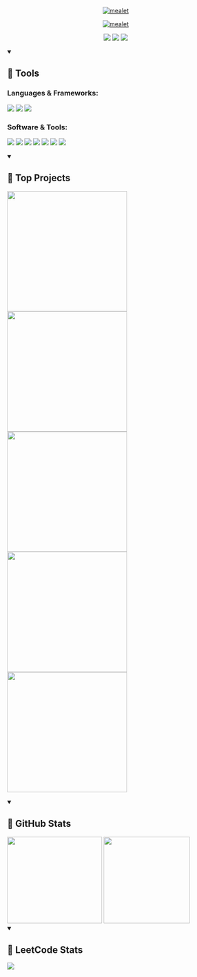 <p align="center">
  <a href="https://github.com/DenverCoder1">
    <a href="https://git.io/typing-svg"><img src="https://readme-typing-svg.demolab.com?font=Avenir&weight=100&size=25&duration=1&color=61DAFB&center=true&repeat=false&width=440&height=45&lines=mealet" alt="mealet" /></a>
</p>

<p align="center">
  <!-- Typing SVG by DenverCoder1 - https://github.com/DenverCoder1/readme-typing-svg -->
  <a href="https://github.com/mealet"><img src="https://readme-typing-svg.demolab.com?font=Avenir&weight=600&size=22&color=61DAFB&center=true&width=450&height=45&lines=Young+Rust+Developer;Always+learning;Totally+6+Years+Of+Coding;" alt="mealet" /></a>
</p>

<p align="center">
    <a href="https://t.me/@mealet"><img src="https://custom-icon-badges.demolab.com/badge/-Telegram-blue?style=for-the-badge&logo=telegram&logoColor=white" /></a>
    <a href="https://www.reddit.com/user/mealet/"><img  src="https://custom-icon-badges.demolab.com/badge/-Reddit-blue?style=for-the-badge&logo=reddit&logoColor=white" /></a>
    <a href="https://www.reddit.com/user/mealet/"><img  src="https://custom-icon-badges.demolab.com/badge/-Discord-blue?style=for-the-badge&logo=discord&logoColor=white" /></a>
</p>

<details open>
  <summary><h2>🔗 Tools</h2></summary>

  <p align="left">
    <h3>Languages & Frameworks:</h3>
    <img src="https://custom-icon-badges.demolab.com/badge/-Rust-red?style=for-the-badge&logo=rust&logoColor=white" />
    <img src="https://custom-icon-badges.demolab.com/badge/-Svelte-orange?style=for-the-badge&logo=svelte&logoColor=white" />
    <img src="https://custom-icon-badges.demolab.com/badge/-Python-blue?style=for-the-badge&logo=python&logoColor=white" />
  </p>

  <p align="left">
    <h3>Software & Tools:</h3>
    <img src="https://custom-icon-badges.demolab.com/badge/-Neovim-blue?style=for-the-badge&logo=neovim&logoColor=white" />
    <img src="https://custom-icon-badges.demolab.com/badge/-VSCODE-blue?style=for-the-badge&logo=code&logoColor=white" />
    <img src="https://custom-icon-badges.demolab.com/badge/-Docker-blue?style=for-the-badge&logo=docker&logoColor=white" />
    <img src="https://custom-icon-badges.demolab.com/badge/-SQLite-blue?style=for-the-badge&logo=sqlite&logoColor=white" />
    <img src="https://custom-icon-badges.demolab.com/badge/-Stack%20Overflow-orange?style=for-the-badge&logo=stack-overflow&logoColor=white" />
    <img src="https://custom-icon-badges.demolab.com/badge/-Chrome-orange?style=for-the-badge&logo=google&logoColor=white" />
    <img src="https://custom-icon-badges.demolab.com/badge/-Github-purple?style=for-the-badge&logo=github&logoColor=white" />
  </p>

</details>

<details open>
  <summary><h2>👀 Top Projects</h2></summary>

  <p aligh="left">
    <a href="https://github.com/mealet/tpl-lang"><img width="278" src="https://denvercoder1-github-readme-stats.vercel.app/api/pin/?username=mealet&repo=tpl-lang&theme=react"></a>
    <a href="https://github.com/mealet/hiw-lang"><img width="278" src="https://denvercoder1-github-readme-stats.vercel.app/api/pin/?username=mealet&repo=hiw-lang&theme=react"></a>
    <a href="https://github.com/mealet/sem-rs"><img width="278" src="https://denvercoder1-github-readme-stats.vercel.app/api/pin/?username=mealet&repo=sem-rs&theme=react"></a>
    <a href="https://github.com/mealet/rust-converter"><img width="278" src="https://denvercoder1-github-readme-stats.vercel.app/api/pin/?username=mealet&repo=rust-converter&theme=react"></a>
    <a href="https://github.com/mealet/nextcord-bot"><img width="278" src="https://denvercoder1-github-readme-stats.vercel.app/api/pin/?username=mealet&repo=nextcord-bot&theme=react"></a>
  </p>
</details>

<details open>

  <summary> <h2> 🤖 GitHub Stats </h2> </summary>
  
  <img src="https://github-readme-stats.vercel.app/api/top-langs/?username=mealet&theme=react" width="220px" height="200px" />
  <img src="https://github-readme-stats.vercel.app/api?username=mealet&theme=react" height="200px" />

</details>

<details open>
  <summary><h2>🦛 LeetCode Stats</h2></summary>

  <p aligh="left">
    <img src="https://leetcard.jacoblin.cool/mealet?theme=nord&ext=heatmap" />
  </p>
</details>
